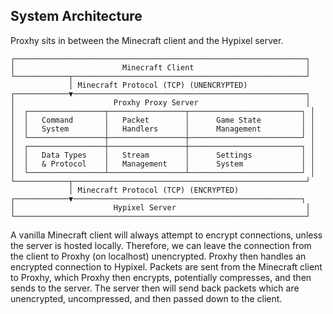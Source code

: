 ## System Architecture

Proxhy sits in between the Minecraft client and the Hypixel server.

```
┌─────────────────────────────────────────────────────────────────┐
│                        Minecraft Client                         │
└────────────┬────────────────────────────────────────────────────┘
             │ Minecraft Protocol (TCP) (UNENCRYPTED)
┌────────────▼────────────────────────────────────────────────────┐
│                      Proxhy Proxy Server                        │
│  ┌─────────────────┬─────────────────┬─────────────────────────┐ │
│  │   Command       │   Packet        │      Game State         │ │
│  │   System        │   Handlers      │      Management         │ │
│  └─────────────────┼─────────────────┼─────────────────────────┘ │
│  ┌─────────────────┼─────────────────┼─────────────────────────┐ │
│  │   Data Types    │   Stream        │      Settings           │ │
│  │   & Protocol    │   Management    │      System             │ │
│  └─────────────────┴─────────────────┴─────────────────────────┘ │
└────────────┬────────────────────────────────────────────────────┘
             │ Minecraft Protocol (TCP) (ENCRYPTED)
┌────────────▼───────────────────────────────────────────────────┐
│                      Hypixel Server                             │
└─────────────────────────────────────────────────────────────────┘
```

A vanilla Minecraft client will always attempt to encrypt connections, unless the server is hosted locally. Therefore, we can leave the connection from the client to Proxhy (on localhost) unencrypted. Proxhy then handles an encrypted connection to Hypixel. Packets are sent from the Minecraft client to Proxhy, which Proxhy then encrypts, potentially compresses, and then sends to the server. The server then will send back packets which are unencrypted, uncompressed, and then passed down to the client.